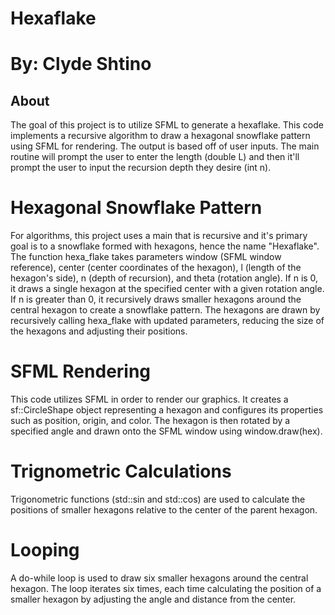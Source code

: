 # Hexaflake 
# By: Clyde Shtino

## About 
The goal of this project is to utilize SFML to generate a hexaflake. This code implements a recursive algorithm to draw a hexagonal snowflake pattern using SFML for rendering. The output is based off of user inputs. The main routine will prompt the user to enter the length (double L) and then it'll prompt the user to input the recursion depth they desire (int n). 

# Hexagonal Snowflake Pattern
For algorithms, this project uses a main that is recursive and it's primary goal is to a snowflake formed with hexagons, hence the name "Hexaflake". The function hexa_flake takes parameters window (SFML window reference), center (center coordinates of the hexagon), l (length of the hexagon's side), n (depth of recursion), and theta (rotation angle). If n is 0, it draws a single hexagon at the specified center with a given rotation angle. If n is greater than 0, it recursively draws smaller hexagons around the central hexagon to create a snowflake pattern. The hexagons are drawn by recursively calling hexa_flake with updated parameters, reducing the size of the hexagons and adjusting their positions.

# SFML Rendering
This code utilizes SFML in order to render our graphics. It creates a sf::CircleShape object representing a hexagon and configures its properties such as position, origin, and color. The hexagon is then rotated by a specified angle and drawn onto the SFML window using window.draw(hex).

# Trignometric Calculations 
Trigonometric functions (std::sin and std::cos) are used to calculate the positions of smaller hexagons relative to the center of the parent hexagon.

# Looping
A do-while loop is used to draw six smaller hexagons around the central hexagon. The loop iterates six times, each time calculating the position of a smaller hexagon by adjusting the angle and distance from the center.
